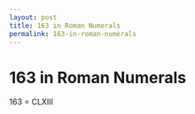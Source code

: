 ```yaml
---
layout: post
title: 163 in Roman Numerals
permalink: 163-in-roman-numerals
---
```


# 163 in Roman Numerals

163 = CLXIII
